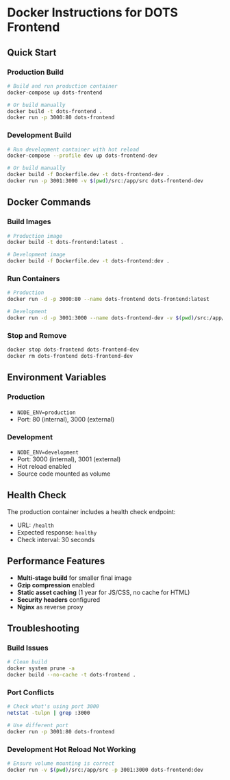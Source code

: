 # Docker Instructions for DOTS Frontend

## Quick Start

### Production Build
```bash
# Build and run production container
docker-compose up dots-frontend

# Or build manually
docker build -t dots-frontend .
docker run -p 3000:80 dots-frontend
```

### Development Build
```bash
# Run development container with hot reload
docker-compose --profile dev up dots-frontend-dev

# Or build manually
docker build -f Dockerfile.dev -t dots-frontend-dev .
docker run -p 3001:3000 -v $(pwd)/src:/app/src dots-frontend-dev
```

## Docker Commands

### Build Images
```bash
# Production image
docker build -t dots-frontend:latest .

# Development image
docker build -f Dockerfile.dev -t dots-frontend:dev .
```

### Run Containers
```bash
# Production
docker run -d -p 3000:80 --name dots-frontend dots-frontend:latest

# Development
docker run -d -p 3001:3000 --name dots-frontend-dev -v $(pwd)/src:/app/src dots-frontend:dev
```

### Stop and Remove
```bash
docker stop dots-frontend dots-frontend-dev
docker rm dots-frontend dots-frontend-dev
```

## Environment Variables

### Production
- `NODE_ENV=production`
- Port: 80 (internal), 3000 (external)

### Development
- `NODE_ENV=development`
- Port: 3000 (internal), 3001 (external)
- Hot reload enabled
- Source code mounted as volume

## Health Check

The production container includes a health check endpoint:
- URL: `/health`
- Expected response: `healthy`
- Check interval: 30 seconds

## Performance Features

- **Multi-stage build** for smaller final image
- **Gzip compression** enabled
- **Static asset caching** (1 year for JS/CSS, no cache for HTML)
- **Security headers** configured
- **Nginx** as reverse proxy

## Troubleshooting

### Build Issues
```bash
# Clean build
docker system prune -a
docker build --no-cache -t dots-frontend .
```

### Port Conflicts
```bash
# Check what's using port 3000
netstat -tulpn | grep :3000

# Use different port
docker run -p 3001:80 dots-frontend
```

### Development Hot Reload Not Working
```bash
# Ensure volume mounting is correct
docker run -v $(pwd)/src:/app/src -p 3001:3000 dots-frontend:dev
```
